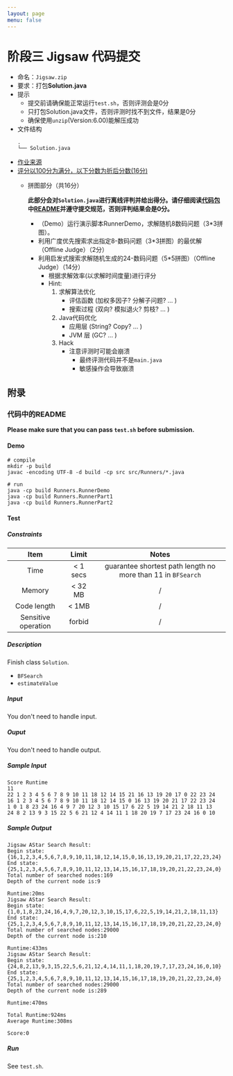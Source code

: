 ```yaml
---
layout: page
menu: false
---
```



# 阶段三 Jigsaw 代码提交

 - 命名：`Jigsaw.zip`
 - 要求：打包**Solution.java**
 - 提示
    - 提交前请确保能正常运行`test.sh`，否则评测会是0分
    - 只打包Solution.java文件，否则评测时找不到文件，结果是0分
    - 确保使用`unzip`(Version:6.00)能解压成功
 - 文件结构
    ```shell
    .
    └── Solution.java
    ```
 - [作业来源]()
 - [评分以100分为满分，以下分数为折后分数(16分)]()
    - 拼图部分（共16分）

        **此部分会对`Solution.java`进行离线评判并给出得分。请仔细阅读[代码包](./resources/jigsaw_code.zip)中[README](./Task--Code-NPuzzle)并遵守提交规范，否则评判结果会是0分。**
        - （Demo）运行演示脚本RunnerDemo，求解随机8数码问题（3*3拼图）。
        - 利用广度优先搜索求出指定8-数码问题（3*3拼图）的最优解（Offline Judge）（2分）
        - 利用启发式搜索求解随机生成的24-数码问题（5*5拼图）（Offline Judge）（14分）
            - 根据求解效率(以求解时间度量)进行评分
            - Hint:
                1. 求解算法优化
                    - 评估函数 (加权多因子? 分解子问题? ... )
                    - 搜索过程 (双向? 模拟退火? 剪枝? ... )
                2. Java代码优化
                    - 应用层 (String? Copy? ... )
                    - JVM 层 (GC? ... )
                3. Hack
                    - 注意评测时可能会崩溃
                        - 最终评测代码并不是`main.java`
                        - 敏感操作会导致崩溃



## 附录

### 代码中的README

**Please make sure that you can pass `test.sh` before submission.**

#### Demo
```shell
# compile
mkdir -p build
javac -encoding UTF-8 -d build -cp src src/Runners/*.java

# run
java -cp build Runners.RunnerDemo
java -cp build Runners.RunnerPart1
java -cp build Runners.RunnerPart2
```


#### Test

##### Constraints

| Item | Limit | Notes |
| :--: | :--: | :--: |
| Time | < 1 secs | guarantee shortest path length no more than 11 in `BFSearch` |
| Memory | < 32 MB | / |
| Code length | < 1MB | / |
| Sensitive operation | forbid | / |

##### Description
Finish class `Solution`.
 - `BFSearch`
 - `estimateValue`

##### Input
You don't need to handle input.

##### Ouput
You don't need to handle output.


##### Sample Input
```
Score Runtime
11
22 1 2 3 4 5 6 7 8 9 10 11 18 12 14 15 21 16 13 19 20 17 0 22 23 24
16 1 2 3 4 5 6 7 8 9 10 11 18 12 14 15 0 16 13 19 20 21 17 22 23 24
1 0 1 8 23 24 16 4 9 7 20 12 3 10 15 17 6 22 5 19 14 21 2 18 11 13
24 8 2 13 9 3 15 22 5 6 21 12 4 14 11 1 18 20 19 7 17 23 24 16 0 10
```

##### Sample Output
```
Jigsaw AStar Search Result:
Begin state:{16,1,2,3,4,5,6,7,8,9,10,11,18,12,14,15,0,16,13,19,20,21,17,22,23,24}
End state:{25,1,2,3,4,5,6,7,8,9,10,11,12,13,14,15,16,17,18,19,20,21,22,23,24,0}
Total number of searched nodes:169
Depth of the current node is:9

Runtime:20ms
Jigsaw AStar Search Result:
Begin state:{1,0,1,8,23,24,16,4,9,7,20,12,3,10,15,17,6,22,5,19,14,21,2,18,11,13}
End state:{25,1,2,3,4,5,6,7,8,9,10,11,12,13,14,15,16,17,18,19,20,21,22,23,24,0}
Total number of searched nodes:29000
Depth of the current node is:210

Runtime:433ms
Jigsaw AStar Search Result:
Begin state:{24,8,2,13,9,3,15,22,5,6,21,12,4,14,11,1,18,20,19,7,17,23,24,16,0,10}
End state:{25,1,2,3,4,5,6,7,8,9,10,11,12,13,14,15,16,17,18,19,20,21,22,23,24,0}
Total number of searched nodes:29000
Depth of the current node is:289

Runtime:470ms

Total Runtime:924ms
Average Runtime:308ms

Score:0

```

##### Run
See `test.sh`.

